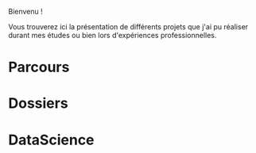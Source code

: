 <meta charset="utf-8">
<body>
<script src="//d3js.org/d3.v3.min.js"></script>
<script>

var width = 700,
    height = 450,
    τ = 2 * Math.PI,
    maxLength = 80,
    maxLength2 = maxLength * maxLength;

var nodes = d3.range(200).map(function() {
  return {
    x: Math.random() * width,
    y: Math.random() * height
  };
});

var force = d3.layout.force()
    .size([width, height])
    .nodes(nodes.slice())
    .charge(function(d, i) { return i ? -30 : -1500; })
    .on("tick", ticked)
    .start();

var voronoi = d3.geom.voronoi()
    .x(function(d) { return d.x; })
    .y(function(d) { return d.y; });

var root = nodes.shift();

root.fixed = true;

var canvas = d3.select("body").append("canvas")
    .attr("width", width)
    .attr("height", height)
    .on("ontouchstart" in document ? "touchmove" : "mousemove", moved);

var context = canvas.node().getContext("2d");

function moved() {
  var p1 = d3.mouse(this);
  root.px = p1[0];
  root.py = p1[1];
  force.resume();
}

function ticked() {
  var links = voronoi.links(nodes);

  context.clearRect(0, 0, width, height);

  context.beginPath();
  for (var i = 0, n = links.length; i < n; ++i) {
    var link = links[i],
        dx = link.source.x - link.target.x,
        dy = link.source.y - link.target.y;
    if (dx * dx + dy * dy < maxLength2) {
      context.moveTo(link.source.x, link.source.y);
      context.lineTo(link.target.x, link.target.y);
    }
  }
  context.lineWidth = 1;
  context.strokeStyle = "#e6f2ff";
  context.stroke();

  context.beginPath();
  for (var i = 0, n = nodes.length; i < n; ++i) {
    var node = nodes[i];
    context.moveTo(node.x, node.y);
    context.arc(node.x, node.y, 2, 0, τ);
  }
  context.lineWidth = 3;
  context.strokeStyle = "#e6f2ff";
  context.stroke();
  context.fillStyle = "#3399ff";
  context.fill();
}

</script>



Bienvenu !

Vous trouverez ici la présentation de différents projets que j'ai pu réaliser durant mes études ou bien lors d'expériences professionnelles.

<h1>Parcours</h1>

<h1>Dossiers</h1>

<h1>DataScience</h1>

